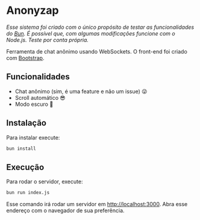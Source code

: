# Anonyzap

_Esse sistema foi criado com o único propósito de testar as funcionalidades do [Bun](https://bun.sh). É possível que, com algumas modificações funcione com o Node.js. Teste por conta própria._

Ferramenta de chat anônimo usando WebSockets. O front-end foi criado com [Bootstrap](https://getbootstrap.com/).

## Funcionalidades

- Chat anônimo (sim, é uma feature e não um issue) 😜
- Scroll automático 😎
- Modo escuro 🌚

## Instalação

Para instalar execute:

```bash
bun install
```

## Execução

Para rodar o servidor, execute:

```bash
bun run index.js
```

Esse comando irá rodar um servidor em [http://localhost:3000](http://localhost:3000). Abra esse endereço com o navegador de sua preferência.
